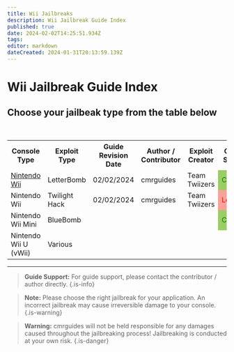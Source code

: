 ```yaml
---
title: Wii Jailbreaks
description: Wii Jailbreak Guide Index
published: true
date: 2024-02-02T14:25:51.934Z
tags: 
editor: markdown
dateCreated: 2024-01-31T20:13:59.139Z
---
```


# Wii Jailbreak Guide Index


## Choose your jailbeak type from the table below
<br>
<center>
<table>
  <tr>
    <th>Console Type</th>
    <th>Exploit Type</th>
    <th>Guide Revision Date</th>
    <th>Author / Contributor</th>
    <th>Exploit Creator</th>
    <th>Guide Status</th>
  </tr>
  <tr>
    <td><a href="/contributors/guides/wii-jailbreak-letterbomb">Nintendo Wii</a></td>
    <td>LetterBomb</td>
    <td>02/02/2024</td>
    <td>cmrguides</td>
    <td>Team Twiizers</td>
    <td style="background-color:#9CCC65;color:green;">Current</td>
  </tr>
  <tr>
    <td>Nintendo Wii</td>
    <td>Twilight Hack</td>
    <td>02/02/2024</td>
    <td>cmrguides</td>
    <td>Team Twiizers</td>
    <td style="background-color:#F9A19B;color:red;">Legacy</td>
  </tr>
   <tr>
    <td>Nintendo Wii Mini</td>
    <td>BlueBomb</td>
    <td></td>
    <td></td>
    <td></td>
    <td style="background-color:#9CCC65;color:green;">Current</td>
  </tr>
   <tr>
    <td>Nintendo Wii U (vWii)</td>
    <td>Various</td>
    <td></td>
    <td></td>
    <td></td>
    <td></td>
  </tr>
</table>
</center>

---

> <b>Guide Support:</b>
> For guide support, please contact the contributor / author directly. 
{.is-info}

> <b>Note:</b>
> Please choose the right jailbreak for your application. An incorrect jailbreak may cause irreversible damage to your console. 
{.is-warning}

> <b>Warning:</b>
> cmrguides will not be held responsible for any damages caused throughout the jailbreaking process! Jailbreaking is conducted at your own risk. 
{.is-danger}








  
  